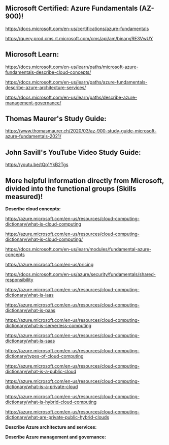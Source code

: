 Microsoft Certified: Azure Fundamentals (AZ-900)!
------------------

https://docs.microsoft.com/en-us/certifications/azure-fundamentals

https://query.prod.cms.rt.microsoft.com/cms/api/am/binary/RE3VwUY

Microsoft Learn:
----------------

https://docs.microsoft.com/en-us/learn/paths/microsoft-azure-fundamentals-describe-cloud-concepts/

https://docs.microsoft.com/en-us/learn/paths/azure-fundamentals-describe-azure-architecture-services/

https://docs.microsoft.com/en-us/learn/paths/describe-azure-management-governance/

Thomas Maurer's Study Guide:  
-------------------

https://www.thomasmaurer.ch/2020/03/az-900-study-guide-microsoft-azure-fundamentals-2021/

John Savill's YouTube Video Study Guide:  
-------------------

https://youtu.be/tQp1YkB2Tgs

More helpful information directly from Microsoft, divided into the functional groups (Skills measured)!
-------------------

**Describe cloud concepts:**

https://azure.microsoft.com/en-us/resources/cloud-computing-dictionary/what-is-cloud-computing

https://azure.microsoft.com/en-us/resources/cloud-computing-dictionary/what-is-cloud-computing/

https://docs.microsoft.com/en-us/learn/modules/fundamental-azure-concepts

https://azure.microsoft.com/en-us/pricing

https://docs.microsoft.com/en-us/azure/security/fundamentals/shared-responsibility

https://azure.microsoft.com/en-us/resources/cloud-computing-dictionary/what-is-iaas

https://azure.microsoft.com/en-us/resources/cloud-computing-dictionary/what-is-paas

https://azure.microsoft.com/en-us/resources/cloud-computing-dictionary/what-is-serverless-computing

https://azure.microsoft.com/en-us/resources/cloud-computing-dictionary/what-is-saas

https://azure.microsoft.com/en-us/resources/cloud-computing-dictionary/types-of-cloud-computing

https://azure.microsoft.com/en-us/resources/cloud-computing-dictionary/what-is-a-public-cloud

https://azure.microsoft.com/en-us/resources/cloud-computing-dictionary/what-is-a-private-cloud

https://azure.microsoft.com/en-us/resources/cloud-computing-dictionary/what-is-hybrid-cloud-computing

https://azure.microsoft.com/en-us/resources/cloud-computing-dictionary/what-are-private-public-hybrid-clouds


**Describe Azure architecture and services:**

**Describe Azure management and governance:**
